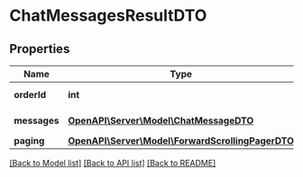 # ChatMessagesResultDTO

## Properties
Name | Type | Description | Notes
------------ | ------------- | ------------- | -------------
**orderId** | **int** | Идентификатор заказа. | 
**messages** | [**OpenAPI\Server\Model\ChatMessageDTO**](ChatMessageDTO.md) | Информация о сообщениях. | 
**paging** | [**OpenAPI\Server\Model\ForwardScrollingPagerDTO**](ForwardScrollingPagerDTO.md) |  | [optional] 

[[Back to Model list]](../README.md#documentation-for-models) [[Back to API list]](../README.md#documentation-for-api-endpoints) [[Back to README]](../README.md)


